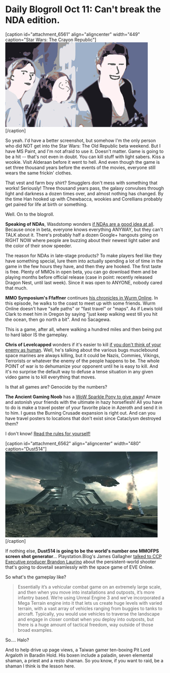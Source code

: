 # Daily Blogroll Oct 11: Can't break the NDA edition.

[caption id="attachment\_6561" align="aligncenter" width="449" caption="Star Wars: The Crayon Republic"][![](../uploads/2011/10/starwarsguys.jpg "Star Wars: The Crayon Republic")](../uploads/2011/10/starwarsguys.jpg)[/caption]

So yeah. I'd have a better screenshot, but somehow I'm the only person who did NOT get into the Star Wars: The Old Republic beta weekend. But I have MS Paint, and I'm not afraid to use it. Doesn't matter. Game is going to be a hit -- that's not even in doubt. You can kill stuff with light sabers. Kiss a wookie. Visit Alderaan before it went to hell. And even though the game is set three thousand years before the events of the movies, everyone still wears the same frickin' clothes.

That vest and farm boy shirt? Smugglers don't mess with something that works! Seriously! Three thousand years pass, the galaxy convulses through light and darkness a dozen times over, and almost nothing has changed. By the time Han hooked up with Chewbacca, wookies and Corellians probably get paired for life at birth or something.

Well. On to the blogroll.



**Speaking of NDAs**, Wasdstomp wonders [if NDAs are a good idea at all](http://www.wasdstomp.com/2011/10/are-ndas-really-good-idea.html). Because once in beta, everyone knows everything ANYWAY, but they can't TALK about it. There's probably half a dozen Google+ hangouts going on RIGHT NOW where people are buzzing about their newest light saber and the color of their snow speeder.

The reason for NDAs in late-stage products? To make players feel like they have something special, lure them into actually spending a lot of time in the game in the few hours they have, and then they are hooked. The first taste is free. Plenty of MMOs in open beta, you can go download them and be playing months before official release (case in point: recently released Dragon Nest, until last week). Since it was open to ANYONE, nobody cared that much.

**MMO Symposium's Ffaffner** continues [his chronicles in Wurm Online](http://www.mmo-symposium.com/2725/wurm-online-travelling-wildlife/). In this episode, he walks to the coast to meet up with some friends. Wurm Online doesn't have "safe paths" or "fast travel" or "maps". As if Lewis told Clark to meet him in Oregon by saying "just keep walking west till you hit the ocean, then go north a bit". And no Sacagewa.

This is a game, after all, where walking a hundred miles and then being put to hard labor IS the gameplay.

**Chris of Levelcapped** wonders if it's easier to kill [if you don't think of your enemy as human](http://www.levelcapped.com/2011/10/10/the-enemy-is-not-us/). Well, he's talking about the various bugs musclebound space marines are always killing, but it could be Nazis, Commies, Vikings, Terrorists or whatever the enemy of the people happens to be. The whole POINT of war is to dehumanize your opponent until he is easy to kill. And it's no surprise the default way to defuse a tense situation in any given video game is to kill everything that moves.

Is that all games are? Genocide by the numbers?

**The Ancient Gaming Noob** has a [WoW Sparkle Pony to give away](http://tagn.wordpress.com/2011/10/10/azeroth-travel-poster-contest-win-a-sparkle-pony/)! Amaze and astonish your friends with the ultimate in hazy horseflesh! All you have to do is make a travel poster of your favorite place in Azeroth and send it in to him. I guess the Burning Crusade expansion is right out. And can you have travel posters to locations that don't exist since Cataclysm destroyed them?

I don't know! [Read the rules for yourself!](http://tagn.wordpress.com/2011/10/10/azeroth-travel-poster-contest-win-a-sparkle-pony/)

[caption id="attachment\_6562" align="aligncenter" width="480" caption="Dust514"][![](../uploads/2011/10/dust514-480x270.jpg "Dust514")](../uploads/2011/10/dust514.jpg)[/caption]

If nothing else, **Dust514 is going to be the world's number one MMOFPS screen shot generator**... Playstation.Blog's James Gallagher [talked to CCP Executive producer Brandon Laurino](http://blog.eu.playstation.com/2011/10/10/dust-514-interview-changing-console-shooters-forever/) about the persistent-world shooter that's going to dovetail seamlessly with the space game of EVE Online. 

So what's the gameplay like?


> Essentially it’s a vehicular combat game on an extremely large scale, and then when you move into installations and outposts, it’s more infantry based. We’re using Unreal Engine 3 and we’ve incorporated a Mega Terrain engine into it that lets us create huge levels with varied terrain, with a vast array of vehicles ranging from buggies to tanks to aircraft. Typically, you would use vehicles to traverse the landscape and engage in closer combat when you deploy into outposts, but there is a huge amount of tactical freedom, way outside of those broad examples.



So.... Halo?

And to help drive up page views, a Taiwan gamer ten-boxing Pit Lord Argaloth in Baradin Hold. His boxen include a paladin, seven elemental shaman, a priest and a resto shaman. So you know, if you want to raid, be a shaman I think is the lesson here.


